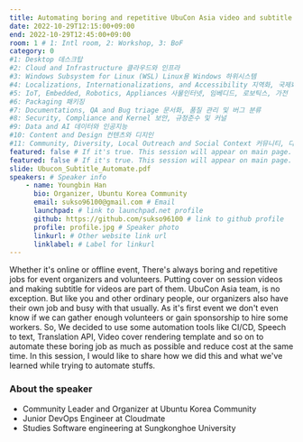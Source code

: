 ```yaml
---
title: Automating boring and repetitive UbuCon Asia video and subtitle stuffs
date: 2022-10-29T12:15:00+09:00
end: 2022-10-29T12:45:00+09:00
room: 1 # 1: Intl room, 2: Workshop, 3: BoF
category: 0
#1: Desktop 데스크탑
#2: Cloud and Infrastructure 클라우드와 인프라
#3: Windows Subsystem for Linux (WSL) Linux용 Windows 하위시스템
#4: Localizations, Internationalizations, and Accessibility 지역화, 국제화 및 접근성
#5: IoT, Embedded, Robotics, Appliances 사물인터넷, 임베디드, 로보틱스, 가전
#6: Packaging 패키징
#7: Documentations, QA and Bug triage 문서화, 품질 관리 및 버그 분류
#8: Security, Compliance and Kernel 보안, 규정준수 및 커널
#9: Data and AI 데이터와 인공지능
#10: Content and Design 컨텐츠와 디지인
#11: Community, Diversity, Local Outreach and Social Context 커뮤니티, 다양성, 지역 사회 협력과 사회적 관점
featured: false # If it's true. This session will appear on main page.
featured: false # If it's true. This session will appear on main page.
slide: Ubucon_Subtitle_Automate.pdf
speakers: # Speaker info
    - name: Youngbin Han
      bio: Organizer, Ubuntu Korea Community
      email: sukso96100@gmail.com # Email
      launchpad: # link to launchpad.net profile
      github: https://github.com/sukso96100 # link to github profile
      profile: profile.jpg # Speaker photo
      linkurl: # Other website link url
      linklabel: # Label for linkurl
---
```

Whether it's online or offline event, There's always boring and repetitive jobs for event organizers and volunteers. Putting cover on session videos and making subtitle for videos are part of them.
UbuCon Asia team, is no exception. But like you and other ordinary people, our organizers also have their own job and busy with that usually. As it's first event we don't even know if we can gather enough volunteers or gain sponsorship to hire some workers.
So, We decided to use some automation tools like CI/CD, Speech to text, Translation API, Video cover rendering template and so on to automate these boring job as much as possible and reduce cost at the same time.
In this session, I would like to share how we did this and what we've learned while trying to automate stuffs.

### About the speaker
 - Community Leader and Organizer at Ubuntu Korea Community
 - Junior DevOps Engineer at Cloudmate
 - Studies Software engineering at Sungkonghoe University
